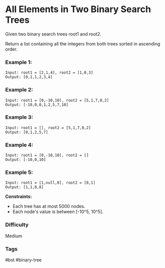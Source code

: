 # All Elements in Two Binary Search Trees

Given two binary search trees root1 and root2.

Return a list containing all the integers from both trees sorted in ascending order.

### Example 1:

```
Input: root1 = [2,1,4], root2 = [1,0,3]
Output: [0,1,1,2,3,4]
```

### Example 2:

```
Input: root1 = [0,-10,10], root2 = [5,1,7,0,2]
Output: [-10,0,0,1,2,5,7,10]
```

### Example 3:

```
Input: root1 = [], root2 = [5,1,7,0,2]
Output: [0,1,2,5,7]
```

### Example 4:

```
Input: root1 = [0,-10,10], root2 = []
Output: [-10,0,10]
```

### Example 5:

```
Input: root1 = [1,null,8], root2 = [8,1]
Output: [1,1,8,8]
```

**Constraints:**

- Each tree has at most 5000 nodes.
- Each node's value is between [-10^5, 10^5].

### Difficulty

Medium

### Tags

#bst #binary-tree
